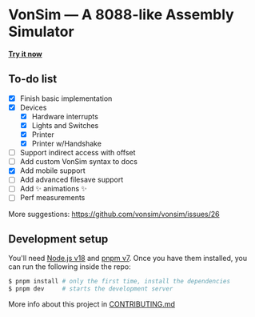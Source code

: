 # VonSim — A 8088-like Assembly Simulator

[**Try it now**](https://vonsim.vercel.app)

## To-do list

- [x] Finish basic implementation
- [x] Devices
  - [x] Hardware interrupts
  - [x] Lights and Switches
  - [x] Printer
  - [x] Printer w/Handshake
- [ ] Support indirect access with offset
- [ ] Add custom VonSim syntax to docs
- [x] Add mobile support
- [ ] Add advanced filesave support
- [ ] Add ✨ animations ✨
- [ ] Perf measurements

More suggestions: https://github.com/vonsim/vonsim/issues/26

## Development setup

You'll need [Node.js v18](https://nodejs.org/) and [pnpm v7](https://pnpm.io). Once you have them installed, you can run the following inside the repo:

```bash
$ pnpm install # only the first time, install the dependencies
$ pnpm dev     # starts the development server
```

More info about this project in [CONTRIBUTING.md](CONTRIBUTING.md)
